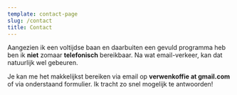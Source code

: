 ```yaml
---
template: contact-page
slug: /contact
title: Contact
---
```


Aangezien ik een voltijdse baan en daarbuiten een gevuld programma heb ben ik **niet** zomaar **telefonisch** bereikbaar. Na wat email-verkeer, kan dat natuurlijk wel gebeuren.

Je kan me het makkelijkst bereiken via email op **verwenkoffie at gmail.com** of via onderstaand formulier. Ik tracht zo snel mogelijk te antwoorden!
